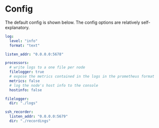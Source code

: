 # Config
The default config is shown below. The config options are relatively self-explanatory.

```yaml
log:
  level: "info"
  format: "text"

listen_addr: "0.0.0.0:5678"

processors:
  # write logs to a one file per node
  filelogger: true
  # expose the metrics contained in the logs in the prometheus format
  metrics: false
  # log the node's host info to the console
  hostinfo: false

filelogger:
  dir: "./logs"

ssh_recorder:
  listen_addr: "0.0.0.0:5679"
  dir: "./recordings"
```
